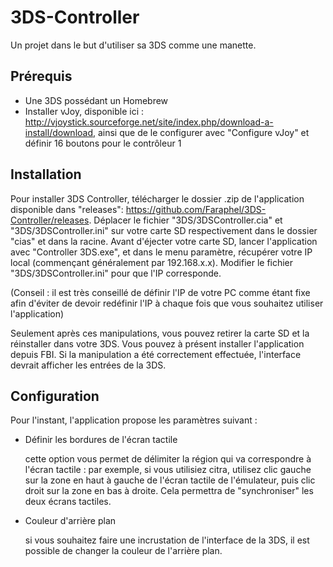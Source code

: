 # 3DS-Controller
Un projet dans le but d'utiliser sa 3DS comme une manette.

## Prérequis
- Une 3DS possédant un Homebrew
- Installer vJoy, disponible ici : http://vjoystick.sourceforge.net/site/index.php/download-a-install/download, ainsi que de le configurer avec "Configure vJoy" et définir 16 boutons pour le contrôleur 1

## Installation
Pour installer 3DS Controller, télécharger le dossier .zip de l'application disponible dans "releases": https://github.com/Faraphel/3DS-Controller/releases.
Déplacer le fichier "3DS/3DSController.cia" et "3DS/3DSController.ini" sur votre carte SD respectivement dans le dossier "cias" et dans la racine.
Avant d'éjecter votre carte SD, lancer l'application avec "Controller 3DS.exe", et dans le menu paramètre, récupérer votre IP local (commençant généralement par 192.168.x.x).
Modifier le fichier "3DS/3DSController.ini" pour que l'IP corresponde. 

(Conseil : il est très conseillé de définir l'IP de votre PC comme étant fixe afin d'éviter de devoir redéfinir l'IP à chaque fois que vous souhaitez utiliser l'application)

Seulement après ces manipulations, vous pouvez retirer la carte SD et la réinstaller dans votre 3DS. Vous pouvez à présent installer l'application depuis FBI. Si la manipulation
a été correctement effectuée, l'interface devrait afficher les entrées de la 3DS.

## Configuration
Pour l'instant, l'application propose les paramètres suivant :
- Définir les bordures de l'écran tactile

  cette option vous permet de délimiter la région qui va correspondre à l'écran tactile : par exemple, si vous utilisiez citra, utilisez clic gauche sur la zone en haut à gauche
  de l'écran tactile de l'émulateur, puis clic droit sur la zone en bas à droite. Cela permettra de "synchroniser" les deux écrans tactiles.
  
- Couleur d'arrière plan

  si vous souhaitez faire une incrustation de l'interface de la 3DS, il est possible de changer la couleur de l'arrière plan. 
